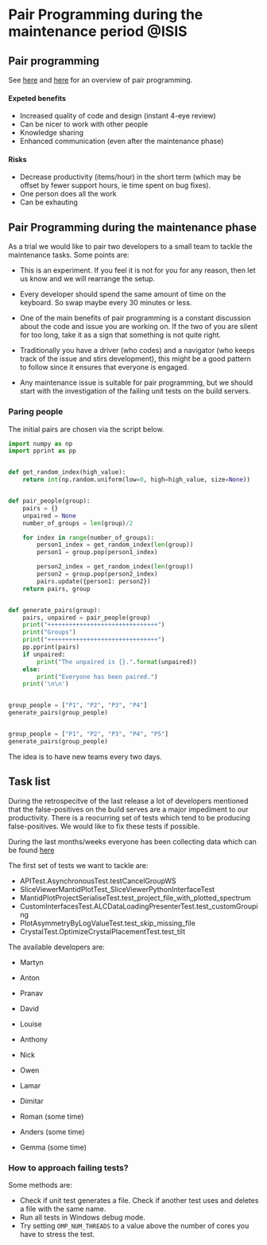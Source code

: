 # Pair Programming during the maintenance period @ISIS

## Pair programming

See [here](https://en.wikipedia.org/wiki/Pair_programming) and [here](https://blogs.sourceallies.com/2011/03/pair-programming-101/) for an overview of pair programming.

#### Expeted benefits

* Increased quality of code and design (instant 4-eye review)
* Can be nicer to work with other people
* Knowledge sharing
* Enhanced communication (even after the maintenance phase)

#### Risks

 * Decrease productivity (items/hour) in the short term (which may be offset by fewer support hours, ie time spent on bug fixes).
 * One person does all the work
 * Can be exhauting
 
## Pair Programming during the maintenance phase

As a trial we would like to pair two developers to a small team to tackle the maintenance tasks. Some points are:

* This is an experiment. If you feel it is not for you for any reason, then let us know and we will rearrange the setup.
* Every developer should spend the same amount of time on the keyboard. So swap maybe every 30 minutes or less.
* One of the main benefits of pair programming is a constant discussion about the code and issue you are working on. If the two of you are silent for too long, take it as a sign that something is not quite right.
* Traditionally you have a driver (who codes) and a navigator (who keeps track of the issue and stirs development), this might be a good pattern to follow since it ensures that everyone is engaged.

* Any maintenance issue is suitable for pair programming, but we should start with the investigation of the failing unit tests on the build servers.

### Paring people

The initial pairs are chosen via the script below. 

```python
import numpy as np
import pprint as pp


def get_random_index(high_value):
    return int(np.random.uniform(low=0, high=high_value, size=None))


def pair_people(group):
    pairs = {}
    unpaired = None
    number_of_groups = len(group)/2

    for index in range(number_of_groups):
        person1_index = get_random_index(len(group))
        person1 = group.pop(person1_index)

        person2_index = get_random_index(len(group))
        person2 = group.pop(person2_index)
        pairs.update({person1: person2})
    return pairs, group


def generate_pairs(group):
    pairs, unpaired = pair_people(group)
    print("+++++++++++++++++++++++++++++++")
    print("Groups")
    print("+++++++++++++++++++++++++++++++")
    pp.pprint(pairs)
    if unpaired:
        print("The unpaired is {}.".format(unpaired))
    else:
        print("Everyone has been paired.")
    print('\n\n')


group_people = ["P1", "P2", "P3", "P4"]
generate_pairs(group_people)


group_people = ["P1", "P2", "P3", "P4", "P5"]
generate_pairs(group_people)

```

The idea is to have new teams every two days.

## Task list

During the retrospecitve of the last release a lot of developers mentioned that the false-positives on the build serves are a major impediment to our productivity. There is a reocurring set of tests which tend to be producing false-positives. We would like to fix these tests if possible.

During the last months/weeks everyone has been collecting data which can be found [here](https://docs.google.com/spreadsheets/d/1qs81x3ZDDxvEu3H5Zg1KN8Qfu54dIVWKI2f3-zxFaFg/edit#gid=1630384006)

The first set of tests we want to tackle are:

* APITest.AsynchronousTest.testCancelGroupWS	
* SliceViewerMantidPlotTest_SliceViewerPythonInterfaceTest	
* MantidPlotProjectSerialiseTest.test_project_file_with_plotted_spectrum	
* CustomInterfacesTest.ALCDataLoadingPresenterTest.test_customGrouping	
* PlotAsymmetryByLogValueTest.test_skip_missing_file	
* CrystalTest.OptimizeCrystalPlacementTest.test_tilt	

The available developers are:

* Martyn
* Anton
* Pranav
* David
* Louise
* Anthony
* Nick
* Owen
* Lamar
* Dimitar

* Roman (some time)
* Anders (some time)
* Gemma (some time)

### How to approach failing tests?

Some methods are:
* Check if unit test generates a file. Check if another test uses and deletes a file with the same name.
* Run all tests in Windows debug mode.
* Try setting `OMP_NUM_THREADS` to a value above the number of cores you have to stress the test.
